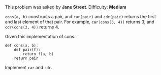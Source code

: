 
This problem was asked by **Jane Street**. Difficulty: **Medium**

```cons(a, b)``` constructs a pair, and ```car(pair)``` and ```cdr(pair)``` returns the first and last element of that pair. For example, ```car(cons(3, 4))``` returns 3, and ```cdr(cons(3, 4))``` returns 4.

Given this implementation of cons:

```python3
def cons(a, b):
    def pair(f):
        return f(a, b)
    return pair
```
    
    
Implement ```car``` and ```cdr```.
